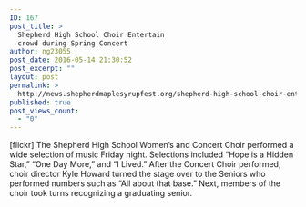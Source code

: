 ```yaml
---
ID: 167
post_title: >
  Shepherd High School Choir Entertain
  crowd during Spring Concert
author: ng23055
post_date: 2016-05-14 21:30:52
post_excerpt: ""
layout: post
permalink: >
  http://news.shepherdmaplesyrupfest.org/shepherd-high-school-choir-entertain-crowd-during-spring-concert/
published: true
post_views_count:
  - "0"
---
```

[flickr] The Shepherd High School Women’s and Concert Choir performed a wide selection of music Friday night. Selections included “Hope is a Hidden Star,” “One Day More,” and “I Lived.” After the Concert Choir performed, choir director Kyle Howard turned the stage over to the Seniors who performed numbers such as “All about that base.” Next, members of the choir took turns recognizing a graduating senior.      